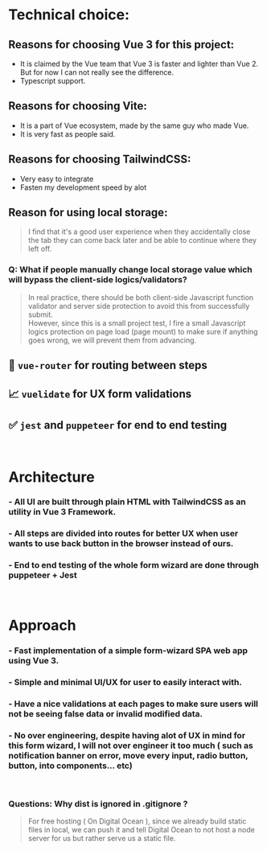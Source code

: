 # Technical choice:

## Reasons for choosing Vue 3 for this project:

- It is claimed by the Vue team that Vue 3 is faster and lighter than Vue 2. But for now I can not really see the difference.
- Typescript support.

## Reasons for choosing Vite:

- It is a part of Vue ecosystem, made by the same guy who made Vue.
- It is very fast as people said.

## Reasons for choosing TailwindCSS:

- Very easy to integrate
- Fasten my development speed by alot

## Reason for using local storage:

> I find that it's a good user experience when they accidentally close the tab they can come back later and be able to continue where they left off.

### Q: What if people manually change local storage value which will bypass the client-side logics/validators?

> In real practice, there should be both client-side Javascript function validator and server side protection to avoid this from successfully submit.
> <br>
> However, since this is a small project test, I fire a small Javascript logics protection on page load (page mount) to make sure if anything goes wrong, we will prevent them from advancing.

## 🚙 `vue-router` for routing between steps

## 📈 `vuelidate` for UX form validations

## ✅ `jest` and `puppeteer` for end to end testing

<br>

# Architecture

### - All UI are built through plain HTML with TailwindCSS as an utility in Vue 3 Framework.

### - All steps are divided into routes for better UX when user wants to use back button in the browser instead of ours.

### - End to end testing of the whole form wizard are done through puppeteer + Jest

<br>

# Approach

### - Fast implementation of a simple form-wizard SPA web app using Vue 3.

### - Simple and minimal UI/UX for user to easily interact with.

### - Have a nice validations at each pages to make sure users will not be seeing false data or invalid modified data.

### - No over engineering, despite having alot of UX in mind for this form wizard, I will not over engineer it too much ( such as notification banner on error, move every input, radio button, button, into components... etc)

<br>

### Questions: Why dist is ignored in .gitignore ?

> For free hosting ( On Digital Ocean ), since we already build static files in local, we can push it and tell Digital Ocean to not host a node server for us but rather serve us a static file.
